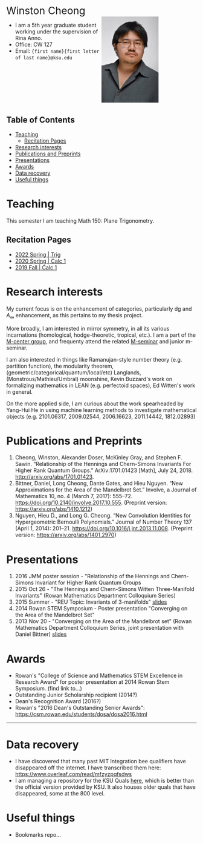 <div class="name">Winston Cheong</div>
<style>
  .name {
    font-size: 20pt
  }
	a:visited {
		color: darkorchid
	}
  .column {
    float: left; 
    width: 50%;
  }
  .pic {
    float: right;
    width: 50%;
  }
  .intro:after {
    content: "";
    display: table;
    clear: both;
  }
</style>

<div class="intro">
<div class="column">

  * I am a 5th year graduate student working under the supervision of Rina Anno. 
  * Office: CW 127
  * Email: `{first name}{first letter of last name}@ksu.edu`

</div>
<div class="pic">
  <!-- ![](assets/profile_pic.jpg) -->
  <!-- Not sure how to make compiler spit out the right output. Will just manually change output -->
  <img src="./assets/profile_pic.jpg" alt="profile pic" style="width:151px;"/>
</div>
</div>

## Table of Contents

<div class="toc">

- [Teaching](#teaching)
  - [Recitation Pages](#recitation-pages)
- [Research interests](#research-interests)
- [Publications and Preprints](#publications-and-preprints)
- [Presentations](#presentations)
- [Awards](#awards)
- [Data recovery](#data-recovery)
- [Useful things](#useful-things)

</div>


# Teaching
This semester I am teaching Math 150: Plane Trigonometry. 

## Recitation Pages
* [2022 Spring | Trig](./recit/2022spring)
* [2020 Spring | Calc 1](./recit/2020spring)
* [2019 Fall | Calc 1](./recit/2019fall)

# Research interests
My current focus is on the enhancement of categories, particularly dg and $A_\infty$ enhancement, as this pertains to my thesis project.

More broadly, I am interested in mirror symmetry, in all its various incarnations (homological, hodge-theoretic, tropical, etc.).
I am a part of the [M-center group](https://math.ksu.edu/research/m-center/), and frequenty attend the related [M-seminar](https://www.math.ksu.edu/research/m-center/seminars.html) and junior m-seminar.

I am also interested in things like Ramanujan-style number theory (e.g. partition function), the modularity theorem, (geometric/categorical/quantum/local/etc) Langlands, (Monstrous/Mathieu/Umbral) moonshine, Kevin Buzzard's work on formalizing mathematics in LEAN (e.g. perfectoid spaces), Ed Witten's work in general.

On the more applied side, I am curious about the work spearheaded by Yang-Hui He in using machine learning methods to investigate mathematical objects (e.g. 2101.06317, 2009.02544, 2006.16623, 2011.14442, 1812.02893)

# Publications and Preprints
1) Cheong, Winston, Alexander Doser, McKinley Gray, and Stephen F. Sawin. “Relationship of the Hennings and Chern-Simons Invariants For Higher Rank Quantum Groups.” ArXiv:1701.01423 [Math], July 24, 2018. http://arxiv.org/abs/1701.01423.
2) Bittner, Daniel, Long Cheong, Dante Gates, and Hieu Nguyen. “New Approximations for the Area of the Mandelbrot Set.” Involve, a Journal of Mathematics 10, no. 4 (March 7, 2017): 555–72. https://doi.org/10.2140/involve.2017.10.555. (Preprint version: https://arxiv.org/abs/1410.1212)
3) Nguyen, Hieu D., and Long G. Cheong. “New Convolution Identities for Hypergeometric Bernoulli Polynomials.” Journal of Number Theory 137 (April 1, 2014): 201–21. https://doi.org/10.1016/j.jnt.2013.11.008. (Preprint version: https://arxiv.org/abs/1401.2970)

# Presentations
1) 2016 JMM poster session - "Relationship of the Hennings and Chern-Simons Invariant for Higher Rank Quantum Groups 
2) 2015 Oct 26 - "The Hennings and Chern-Simons Witten Three-Manifold Invariants" (Rowan Mathematics Department Colloquium Series)
3) 2015 Summer - "REU Topic: Invariants of 3-manifolds" [slides](files/reu-presentation.pdf)
4) 2014 Rowan STEM Symposium - Poster presentation "Converging on the Area of the Mandelbrot Set"
5) 2013 Nov 20 - "Converging on the Area of the Mandelbrot set" (Rowan Mathematics Department Colloquium Series, joint presentation with Daniel Bittner) [slides](files/mandelbrot_presentation.pdf)

# Awards
* Rowan's "College of Science and Mathematics STEM Excellence in Research Award" for poster presentation at 2014 Rowan Stem Symposium. (find link to...)
* Outstanding Junior Scholarship recipient (2014?)
* Dean's Recognition Award (2016?)
* Rowan's "2016 Dean's Outstanding Senior Awards": https://csm.rowan.edu/students/dosa/dosa2016.html

-----

# Data recovery

* I have discovered that many past MIT Integration bee qualifiers have disappeared off the internet. I have transcribed them here: https://www.overleaf.com/read/mfzyzpqfsdws
* I am managing a repository for the KSU Quals [here](https://github.com/winstoncheong/KSU-Quals), which is better than the official version provided by KSU. It also houses older quals that have disappeared, some at the 800 level.

# Useful things
* Bookmarks repo...


